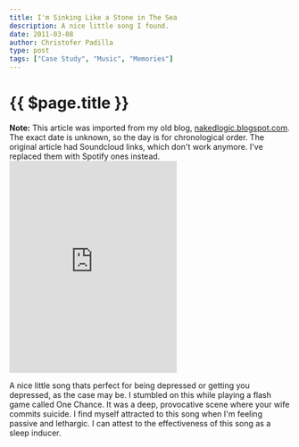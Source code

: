 ```yaml
---
title: I'm Sinking Like a Stone in The Sea
description: A nice little song I found.
date: 2011-03-08
author: Christofer Padilla
type: post
tags: ["Case Study", "Music", "Memories"]
---
```


# {{ $page.title }}

<div class="info"><b>Note:</b> This article was imported from my old blog, <a href="http://nakedlogic.blogspot.com/2011/03/i-sinking-like-stone-in-sea.html">nakedlogic.blogspot.com</a>. The exact date is unknown, so the day is for chronological order. The original article had Soundcloud links, which don't work anymore. I've replaced them with Spotify ones instead.</div>

<iframe src="https://open.spotify.com/embed/track/2XWt36nIpTux6S7XnJqYhy" width="300" height="380" frameborder="0" allowtransparency="true" allow="encrypted-media"></iframe>

A nice little song thats perfect for being depressed or getting you depressed, as the case may be. I stumbled on this while playing a flash game called One Chance. It was a deep, provocative scene where your wife commits suicide. I find myself attracted to this song when I'm feeling passive and lethargic. I can attest to the effectiveness of this song as a sleep inducer.

<TagLinks />

<Comments />
